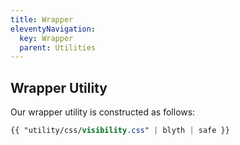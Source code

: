 ```yaml
---
title: Wrapper
eleventyNavigation:
  key: Wrapper
  parent: Utilities
---
```


## Wrapper Utility

Our wrapper utility is constructed as follows:

```css
{{ "utility/css/visibility.css" | blyth | safe }}
```
